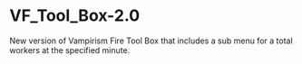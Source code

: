 # VF_Tool_Box-2.0
New version of Vampirism Fire Tool Box that includes a sub menu for a total workers at the specified minute.

